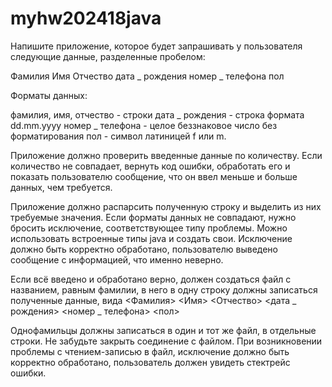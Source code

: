 # myhw202418java
Напишите приложение, которое будет запрашивать у пользователя следующие данные, разделенные пробелом:

Фамилия
Имя
Отчество
дата _ рождения
номер _ телефона
пол

Форматы данных:

фамилия, имя, отчество - строки
дата _ рождения - строка формата dd.mm.yyyy
номер _ телефона - целое беззнаковое число без форматирования
пол - символ латиницей f или m.

Приложение должно проверить введенные данные по количеству. Если количество не совпадает, вернуть код ошибки,
обработать его и показать пользователю сообщение, что он ввел меньше и больше данных, чем требуется.

Приложение должно распарсить полученную строку и выделить из них требуемые значения. Если форматы данных
не совпадают, нужно бросить исключение, соответствующее типу проблемы. Можно использовать встроенные
типы java и создать свои. Исключение должно быть корректно обработано, пользователю выведено сообщение
с информацией, что именно неверно.

Если всё введено и обработано верно, должен создаться файл с названием, равным фамилии, в него в одну
строку должны записаться полученные данные, вида
<Фамилия> <Имя> <Отчество> <дата _ рождения> <номер _ телефона> <пол>

Однофамильцы должны записаться в один и тот же файл, в отдельные строки.
Не забудьте закрыть соединение с файлом.
При возникновении проблемы с чтением-записью в файл, исключение должно быть корректно обработано,
пользователь должен увидеть стектрейс ошибки.

